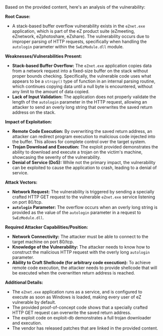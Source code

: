 Based on the provided content, here's an analysis of the vulnerability:

**Root Cause:**

*   A stack-based buffer overflow vulnerability exists in the `eZnet.exe` application, which is part of the eZ product suite (eZmeeting, eZnetwork, eZphotoshare, eZshare). The vulnerability occurs due to improper parsing of HTTP requests, specifically when handling the `autologin` parameter within the `SwEzModule.dll` module.

**Weaknesses/Vulnerabilities Present:**

*   **Stack-based Buffer Overflow:** The `eZnet.exe` application copies data from a network request into a fixed-size buffer on the stack without proper bounds checking. Specifically, the vulnerable code uses what appears to be a `strcpy()` type of function in an internal parsing routine, which continues copying data until a null byte is encountered, without any limit to the amount of data copied.
*   **Lack of Input Validation:** The application does not properly validate the length of the `autologin` parameter in the HTTP request, allowing an attacker to send an overly long string that overwrites the saved return address on the stack.

**Impact of Exploitation:**

*   **Remote Code Execution:** By overwriting the saved return address, an attacker can redirect program execution to malicious code injected into the buffer. This allows for complete control over the target system.
*   **Trojan Download and Execution:** The exploit provided demonstrates the ability to download and execute a trojan on the victim's machine, showcasing the severity of the vulnerability.
*   **Denial of Service (DoS):** While not the primary impact, the vulnerability can be exploited to cause the application to crash, leading to a denial of service.

**Attack Vectors:**

*   **Network Request:** The vulnerability is triggered by sending a specially crafted HTTP GET request to the vulnerable `eZnet.exe` service listening on port 80/tcp.
*   **`autologin` Parameter:** The overflow occurs when an overly long string is provided as the value of the `autologin` parameter in a request to `SwEzModule.dll`.

**Required Attacker Capabilities/Position:**

*   **Network Connectivity:** The attacker must be able to connect to the target machine on port 80/tcp.
*   **Knowledge of the Vulnerability:** The attacker needs to know how to construct the malicious HTTP request with the overly long `autologin` parameter.
*   **Ability to Craft Shellcode (for arbitrary code execution):** To achieve remote code execution, the attacker needs to provide shellcode that will be executed when the overwritten return address is reached.

**Additional Details:**

*   The `eZnet.exe` application runs as a service, and is configured to execute as soon as Windows is loaded, making every user of eZ vulnerable by default.
*   The provided proof-of-concept code shows that a specially crafted HTTP GET request can overwrite the saved return address.
*   The exploit code on exploit-db demonstrates a full trojan downloader and execution.
*   The vendor has released patches that are linked in the provided content.